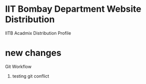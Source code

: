 # IIT Bombay Department Website Distribution
IITB Acadmix Distribution Profile

new changes
=======

Git Workflow

1. testing git conflict

